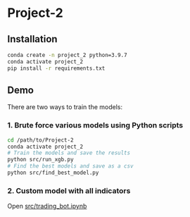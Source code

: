 # Project-2

## Installation
```bash
conda create -n project_2 python=3.9.7
conda activate project_2
pip install -r requirements.txt
```

## Demo

There are two ways to train the models:

### 1. Brute force various models using Python scripts

```bash
cd /path/to/Project-2
conda activate project_2
# Train the models and save the results
python src/run_xgb.py
# Find the best models and save as a csv
python src/find_best_model.py
```

### 2. Custom model with all indicators

Open [src/trading_bot.ipynb](src/trading_bot.ipynb)
